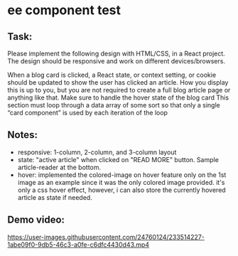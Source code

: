 # ee component test

## Task:
Please implement the following design with HTML/CSS, in a React project. The design should be responsive and work on different devices/browsers.

When a blog card is clicked, a React state, or context setting, or cookie should be updated to show the user has clicked an article. How you display this is up to you, but you are not required to create a full blog article page or anything like that.
Make sure to handle the hover state of the blog card
This section must loop through a data array of some sort so that only a single “card component” is used by each iteration of the loop

## Notes:
- responsive: 1-column, 2-column, and 3-column layout
- state: "active article" when clicked on "READ MORE" button. Sample
  article-reader at the bottom.
- hover: implemented the colored-image on hover feature only on the 1st
  image as an example since it was the only colored image provided. it's
  only a css hover effect, however, i can also store the currently
  hovered article as state if needed.
  
 ## Demo video:
 
https://user-images.githubusercontent.com/24760124/233514227-1abe09f0-9db5-46c3-a0fe-c6dfc4430d43.mp4


